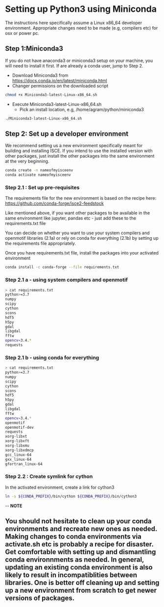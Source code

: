 # Setting up Python3 using Miniconda

The instructions here specifically assume a Linux x86_64 developer environment. Appropriate changes need to be made (e.g, compilers etc) for osx or power pc.

## Step 1:Miniconda3

If you do not have anaconda3 or miniconda3 setup on your machine, you will need to install it first. If are already a conda user, jump to Step 2.

- Download Miniconda3 from https://docs.conda.io/en/latest/miniconda.html
- Changer permissions on the downloaded script
```bash
chmod +x Miniconda3-latest-Linux-x86_64.sh
```
- Execute Miniconda3-latest-Linux-x86_64.sh
   - Pick an install location, e.g, /home/agram/python/miniconda3
```bash
./Miniconda3-latest-Linux-x86_64.sh
```

## Step 2: Set up a developer environment

We recommend setting us a new environment specifically meant for building and installing ISCE. If you intend to use the installed version with other packages, just install the other packages into the same environment at the very beginning. 

```bash
conda create -n nameofmyisceenv 
conda activate nameofmyisceenv
```

### Step 2.1 : Set up pre-requisites

The requirements file for the new environment is based on the recipe here:
https://github.com/conda-forge/isce2-feedstock

Like mentioned above, if you want other packages to be available in the same environment like jupyter, pandas etc - just add these to the requirements.txt file

You can decide on whether you want to use your system compilers and openmotif libraries (2.1a) or 
rely on conda for everything (2.1b) by setting up the requirements file appropriately. 

Once you have requirements.txt file, install the packages into your activated environment

```bash
conda install -c conda-forge --file requirements.txt
```

### Step 2.1 a - using system compilers and openmotif

```bash
> cat requirements.txt
python>=3.7
numpy
scipy
cython
scons
hdf5
h5py
gdal
libgdal
fftw
opencv=3.4.*
requests
```

### Step 2.1 b - using conda for everything

```bash
> cat requirements.txt
python>=3.7
numpy
scipy
cython
scons
hdf5
h5py
gdal
libgdal
fftw
opencv=3.4.*
openmotif
openmotif-dev
requests
xorg-libxt
xorg-libxft
xorg-libxmu
xorg-libxdmcp
gcc_linux-64
gxx_linux-64
gfortran_linux-64
```

### Step 2.2 : Create symlink for cython

In the activated environment, create a link for cython3 

```bash
ln -s ${CONDA_PREFIX}/bin/cython ${CONDA_PREFIX}/bin/cython3
```

--
**NOTE**

You should not hesitate to clean up your conda environments and recreate new ones as needed. Making changes to conda environments via activate.sh etc is probably a recipe for disaster. Get comfortable with setting up and dismantling conda environnments as needed. In general, updating an existing conda environment is also likely to result in incompatiblities between libraries. One is better off cleaning up and setting up a new environment from scratch to get newer versions of packages.
--
